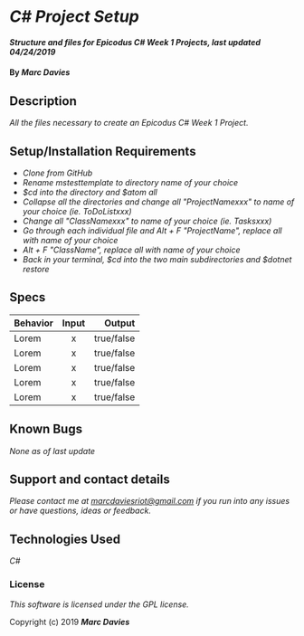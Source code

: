 # _C# Project Setup_

#### _Structure and files for Epicodus C# Week 1 Projects, last updated 04/24/2019_

#### By _**Marc Davies**_

## Description

_All the files necessary to create an Epicodus C# Week 1 Project._

## Setup/Installation Requirements

* _Clone from GitHub_
* _Rename mstesttemplate to directory name of your choice_
* _$cd into the directory and $atom all_
* _Collapse all the directories and change all "ProjectNamexxx" to name of your choice (ie. ToDoListxxx)_
* _Change all "ClassNamexxx" to name of your choice (ie. Tasksxxx)_
* _Go through each individual file and Alt + F "ProjectName", replace all with name of your choice_
* _Alt + F "ClassName", replace all with name of your choice_
* _Back in your terminal, $cd into the two main subdirectories and $dotnet restore_

## Specs

| Behavior | Input | Output |
| ------------- |:-------------:| -----:|
| Lorem | x | true/false |
| Lorem | x | true/false |
| Lorem | x | true/false |
| Lorem | x | true/false |
| Lorem | x | true/false |

## Known Bugs

_None as of last update_

## Support and contact details

_Please contact me at marcdaviesriot@gmail.com if you run into any issues or have questions, ideas or feedback._

## Technologies Used

_C#_

### License

*This software is licensed under the GPL license.*

Copyright (c) 2019 **_Marc Davies_**
